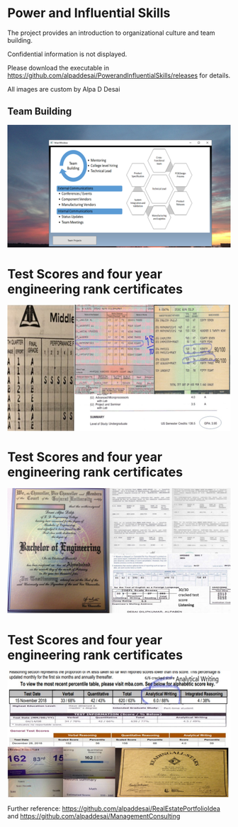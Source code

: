 # Power and Influential Skills

The project provides an introduction to organizational culture and team building. 

Confidential information is not displayed.

Please download the executable in https://github.com/alpaddesai/PowerandInfluentialSkills/releases for details. 

All images are custom by Alpa D Desai 

## Team Building
![image](TeamBuilding.png)

# Test Scores and four year engineering rank certificates
![image](HighSchool.jpg)

# Test Scores and four year engineering rank certificates
![image](Bachelor's.jpg)

# Test Scores and four year engineering rank certificates
![image](GMAT.jpg)

Further reference: https://github.com/alpaddesai/RealEstatePortfolioIdea  and https://github.com/alpaddesai/ManagementConsulting
